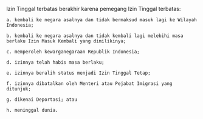 Izin Tinggal terbatas berakhir karena pemegang Izin Tinggal terbatas:
    
    a. kembali ke negara asalnya dan tidak bermaksud masuk lagi ke Wilayah Indonesia;

    b. kembali ke negara asalnya dan tidak kembali lagi melebihi masa berlaku Izin Masuk Kembali yang dimilikinya;

    c. memperoleh kewarganegaraan Republik Indonesia;
    
    d. izinnya telah habis masa berlaku;

    e. izinnya beralih status menjadi Izin Tinggal Tetap;

    f. izinnya dibatalkan oleh Menteri atau Pejabat Imigrasi yang ditunjuk;

    g. dikenai Deportasi; atau
    
    h. meninggal dunia.